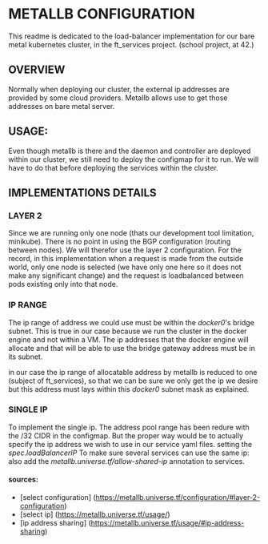 # METALLB CONFIGURATION

This readme is dedicated to the load-balancer implementation for our bare metal
kubernetes cluster, in the ft\_services project. (school project, at 42.)

## OVERVIEW

Normally when deploying our cluster, the external ip addresses are provided by
some cloud providers. Metallb allows use to get those addresses on bare metal
server.

## USAGE:

Even though metallb is there and the daemon and controller are deployed within
our cluster, we still need to deploy the configmap for it to run.
We will have to do that before deploying the services within the cluster.

## IMPLEMENTATIONS DETAILS

### LAYER 2
Since we are running only one node (thats our development tool limitation,
minikube). There is no point in using the BGP configuration (routing between
nodes). We will therefor use the layer 2 configuration. 
For the record, in this implementation when a request is made from the outside
world, only one node is selected (we have only one here so it does not make any
significant change) and the request is loadbalanced between pods existing only
into that node.

### IP RANGE

The ip range of address we could use must be within the _docker0_'s bridge
subnet.  This is true in our case because we run the cluster in the docker
engine and not within a VM.
The ip addresses that the docker engine will allocate and that will be able to
use the bridge gateway address must be in its subnet.

in our case the ip range of allocatable address by metallb is reduced to one
(subject of ft\_services), so that we can be sure we only get the ip we desire
but this address must lays within this _docker0_ subnet mask as explained.

### SINGLE IP

To implement the single ip.
The address pool range has been redure with the /32 CIDR in the configmap.
But the proper way would be to actually specify the ip address we wish to use
in our service yaml files. setting the _spec.loadBalancerIP_
To make sure several services can use the same ip:
also add the _metallb.universe.tf/allow-shared-ip_ annotation to services.

#### sources:
- [select configuration] (https://metallb.universe.tf/configuration/#layer-2-configuration)
- [select ip] (https://metallb.universe.tf/usage/)
- [ip address sharing] (https://metallb.universe.tf/usage/#ip-address-sharing)
